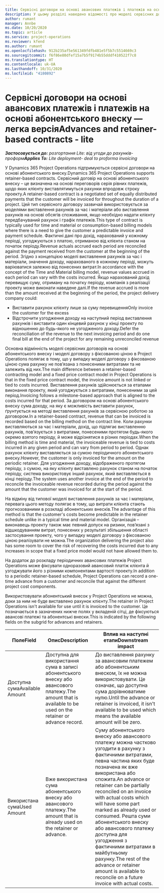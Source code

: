 ```yaml
---
title: Сервісні договори на основі авансових платежів і платежів на основі абонентського внеску — легка версія
description: У цьому розділі наведено відомості про моделі сервісних договорів на основі абонентського внеску і аванси в Project Operations.
author: rumant
manager: Annbe
ms.date: 10/20/2020
ms.topic: article
ms.service: project-operations
ms.reviewer: kfend
ms.author: rumant
ms.openlocfilehash: 912b235af5e561349fdfb481e5f5b7c5514669c3
ms.sourcegitcommit: f6f86e80dfef15a7b5f9174b55dddf410522f7c8
ms.translationtype: HT
ms.contentlocale: uk-UA
ms.lasthandoff: 10/31/2020
ms.locfileid: "4180892"
---
```

# <a name="advances-and-retainer-based-contracts---lite"></a><span data-ttu-id="87d64-103">Сервісні договори на основі авансових платежів і платежів на основі абонентського внеску — легка версія</span><span class="sxs-lookup"><span data-stu-id="87d64-103">Advances and retainer-based contracts - lite</span></span>


<span data-ttu-id="87d64-104">_**Застосовується до:** розгортання Lite: від угоди до рахунків-проформ_</span><span class="sxs-lookup"><span data-stu-id="87d64-104">_**Applies To:** Lite deployment- deal to proforma invoicing_</span></span>

<span data-ttu-id="87d64-105">У Dynamics 365 Project Operations підтримуються сервісні договори на основі абонентського внеску.</span><span class="sxs-lookup"><span data-stu-id="87d64-105">Dynamics 365 Project Operations supports retainer-based contracts.</span></span> <span data-ttu-id="87d64-106">Сервісний договір на основі абонентського внеску – це визначена на основі переговорів серія рівних платежів, щодо яких клієнту виставлятимуться рахунки впродовж строку проекту.</span><span class="sxs-lookup"><span data-stu-id="87d64-106">A retainer-based contract is a negotiated set of equally distributed payments that the customer will be invoiced for throughout the duration of a project.</span></span> <span data-ttu-id="87d64-107">Цей тип сервісного договору зазвичай використовується за моделями виставлення рахунків за час і матеріали або виставлення рахунків на основі обсягів споживання, якщо необхідно надати клієнту передбачуваний рахунок і графік платежів.</span><span class="sxs-lookup"><span data-stu-id="87d64-107">This type of contract is typically used for time and material or consumption-based billing models where there is a need to give the customer a predictable invoice and payment schedule.</span></span> <span data-ttu-id="87d64-108">Фактичні дані про дохід, нарахований у кожному періоді, узгоджуються з платою, отриманою від клієнта станом на початок періоду.</span><span class="sxs-lookup"><span data-stu-id="87d64-108">Revenue actuals accrued each period are reconciled against the payment received from the customer at the beginning of the period.</span></span> <span data-ttu-id="87d64-109">Згідно з концепцією моделі виставлення рахунків за час і матеріали, значення доходу, нарахованого в кожному періоді, можуть варіюватися залежно від понесених витрат.</span><span class="sxs-lookup"><span data-stu-id="87d64-109">In accordance with the concept of the Time and Material billing model, revenue values accrued in each period can vary with the costs incurred.</span></span> <span data-ttu-id="87d64-110">Якщо нарахований дохід перевищує суму, отриману на початку періоду, компанія з реалізації проекту може виконати наведене далі.</span><span class="sxs-lookup"><span data-stu-id="87d64-110">If the revenue accrued is more than the amount received at the beginning of the period, the project delivery company could:</span></span>

- <span data-ttu-id="87d64-111">Виставити рахунок клієнту лише за суму перевищення</span><span class="sxs-lookup"><span data-stu-id="87d64-111">Only invoice the customer for the excess</span></span> 
- <span data-ttu-id="87d64-112">Відстрочити узгодження доходу на наступний період виставлення рахунків і виставити один кінцевий рахунок у кінці проекту по відношенню до будь-якого не узгодженого доходу.</span><span class="sxs-lookup"><span data-stu-id="87d64-112">Defer the reconciliation of the revenue to the next invoicing period and do one final bill at the end of the project for any remaining unreconciled revenue</span></span>

<span data-ttu-id="87d64-113">Основна відмінність моделі сервісних договорів на основі абонентського внеску і моделі договору з фіксованою ціною в Project Operations полягає в тому, що у випадку моделі договору з фіксованою ціною сума рахунку не пов’язана з понесеними витратами та не залежить від них.</span><span class="sxs-lookup"><span data-stu-id="87d64-113">The main difference between a retainer-based contracting model and a fixed price contract model in Project Operations is that in the fixed price contract model, the invoice amount is not linked or tied to costs incurred.</span></span> <span data-ttu-id="87d64-114">Виставлення рахунків здійснюється за етапами виконання проекту, який узгоджується з витратами, понесеними за цей період.</span><span class="sxs-lookup"><span data-stu-id="87d64-114">Invoicing follows a milestone-based approach that is aligned to the costs incurred for that period.</span></span> <span data-ttu-id="87d64-115">За договором на основі абонентського внеску сума доходу, на яку є можливість виставити рахунок, ґрунтується на методі виставлення рахунків за сервісною роботою за договором.</span><span class="sxs-lookup"><span data-stu-id="87d64-115">In a retainer-based contract, revenue that can be invoiced is recorded based on the billing method on the contract line.</span></span> <span data-ttu-id="87d64-116">Коли рахунки виставляються за час і матеріали, дохід, що підлягає виставленню рахунків, пов’язується з витратами, понесеними протягом будь-якого окремо взятого періоду, й може відрізнятися в різних періодах.</span><span class="sxs-lookup"><span data-stu-id="87d64-116">When the billing method is time and material, the invoiceable revenue is tied to costs incurred in any given period and can vary from period to period.</span></span> <span data-ttu-id="87d64-117">Однак рахунок клієнту виставляється за сумою періодичного абонентського внеску.</span><span class="sxs-lookup"><span data-stu-id="87d64-117">However, the customer is only invoiced for the amount on the periodic retainer.</span></span> <span data-ttu-id="87d64-118">Для узгодження доходу, відображеного протягом періоду, з сумою, на яку клієнту виставлено рахунок станом на початок періоду, система використовує інший рахунок, який виставляється в кінці періоду.</span><span class="sxs-lookup"><span data-stu-id="87d64-118">The system uses another invoice at the end of the period to reconcile the invoiceable revenue recorded during the period against the amount that the customer was invoiced for at the start of the period.</span></span>

<span data-ttu-id="87d64-119">На відміну від типової моделі виставлення рахунків за час і матеріали, перевага цього методу полягає в тому, що витрати клієнта стають прогнозованими в розкладі абонентських внесків.</span><span class="sxs-lookup"><span data-stu-id="87d64-119">The advantage of this method is that the customer's costs become predictable in the retainer schedule unlike in a typical time and material model.</span></span> <span data-ttu-id="87d64-120">Організація – виконавець проекту також має певний допуск на ризики, пов’язані з відшкодуванням витрат, понесених у результаті збільшення області застосування проекту, чого у випадку моделі договору з фіксованою ціною реалізувати не можна.</span><span class="sxs-lookup"><span data-stu-id="87d64-120">The organization delivering the project also has some room to cover the risk of recovering the costs incurred due to any increases in scope that a fixed price model would not have allowed them to.</span></span>

<span data-ttu-id="87d64-121">На додаток до розкладу періодичних авансових платежів Project Operations може фіксувати одноразовий авансовий платіж клієнта й узгоджувати його з різними компонентами вартості проекту.</span><span class="sxs-lookup"><span data-stu-id="87d64-121">In addition to a periodic retainer-based schedule, Project Operations can record a one-time advance from a customer and reconcile that against the different project cost components.</span></span>

<span data-ttu-id="87d64-122">Використовувати абонентський внесок у Project Operations не можна, доки за ним не буде виставлено рахунок клієнту.</span><span class="sxs-lookup"><span data-stu-id="87d64-122">The retainer in Project Operations isn't available for use until it is invoiced to the customer.</span></span> <span data-ttu-id="87d64-123">Це позначається в зазначених нижче полях у вкладеній сітці, де фіксуються авансові платежі та абонентські внески.</span><span class="sxs-lookup"><span data-stu-id="87d64-123">This is indicated by the following fields on the subgrid for advances and retainers.</span></span>

| <span data-ttu-id="87d64-124">Поле</span><span class="sxs-lookup"><span data-stu-id="87d64-124">Field</span></span> | <span data-ttu-id="87d64-125">Опис</span><span class="sxs-lookup"><span data-stu-id="87d64-125">Description</span></span> | <span data-ttu-id="87d64-126">Вплив на наступні етапи</span><span class="sxs-lookup"><span data-stu-id="87d64-126">Downstream impact</span></span> |
| --- | --- | --- |
| <span data-ttu-id="87d64-127">Доступна сума</span><span class="sxs-lookup"><span data-stu-id="87d64-127">Available Amount</span></span> | <span data-ttu-id="87d64-128">Доступна для використання сума в записі абонентського внеску або авансового платежу.</span><span class="sxs-lookup"><span data-stu-id="87d64-128">The amount that is available to be used on the retainer or advance record.</span></span> | <span data-ttu-id="87d64-129">До виставлення рахунку за авансовим платежем або абонентським внеском, їх не можна використовувати. Це означає, що доступна сума дорівнюватиме нулю.</span><span class="sxs-lookup"><span data-stu-id="87d64-129">Until the advance or retainer is invoiced, it isn't available to be used which means the available amount will be zero.</span></span> |
| <span data-ttu-id="87d64-130">Використана сума</span><span class="sxs-lookup"><span data-stu-id="87d64-130">Used Amount</span></span> | <span data-ttu-id="87d64-131">Вже використана сума абонентського внеску або авансового платежу.</span><span class="sxs-lookup"><span data-stu-id="87d64-131">The amount that is already used on the retainer or advance.</span></span> | <span data-ttu-id="87d64-132">Суму абонентського внеску або авансового платежу можна частково узгодити в рахунку з фактичними витратами, певна частина яких буде позначена як вже використана або спожита.</span><span class="sxs-lookup"><span data-stu-id="87d64-132">An advance or retainer can be partially reconciled on an invoice with actual costs which will have some part marked as already used or consumed.</span></span> <span data-ttu-id="87d64-133">Решта суми абонентського внеску або авансового платежу доступна для узгодження з фактичними витратами в майбутньому рахунку.</span><span class="sxs-lookup"><span data-stu-id="87d64-133">The rest of the advance or retainer amount is available to reconcile on a future invoice with actual costs.</span></span> |
